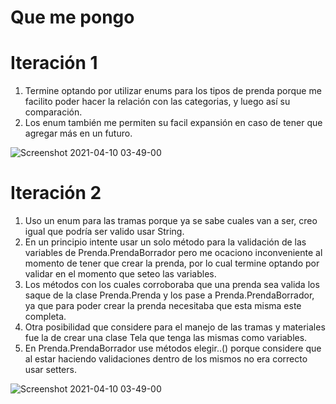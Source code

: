 # Que me pongo
# Iteración 1

1) Termine optando por utilizar enums para los tipos de prenda porque me facilito poder hacer la relación con las categorias, y luego así su comparación.
2) Los enum también me permiten su facil expansión en caso de tener que agregar más en un futuro.

![Screenshot 2021-04-10 03-49-00](https://i.imgur.com/fAWeNdM.png)


# Iteración 2

1) Uso un enum para las tramas porque ya se sabe cuales van a ser, creo igual que podría ser valido usar String.
2) En un principio intente usar un solo método para la validación de las variables de Prenda.PrendaBorrador pero me ocaciono inconveniente al momento de tener que crear la prenda, por lo cual termine optando por validar en el momento que seteo las variables.
3) Los métodos con los cuales corroboraba que una prenda sea valida los saque de la clase Prenda.Prenda y los pase a Prenda.PrendaBorrador, ya que para poder crear la prenda necesitaba que esta misma este completa.
4) Otra posibilidad que considere para el manejo de las tramas y materiales fue la de crear una clase Tela que tenga las mismas como variables.
5) En Prenda.PrendaBorrador use métodos elegir..() porque considere que al estar haciendo validaciones dentro de los mismos no era correcto usar setters. 

![Screenshot 2021-04-10 03-49-00](https://i.imgur.com/KSCdv3z.png)
